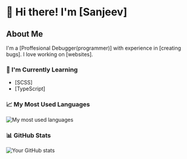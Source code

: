 # 👋 Hi there! I'm [Sanjeev]

## About Me
I'm a [Proffesional Debugger(programmer)] with experience in [creating bugs]. I love working on [websites]. 

### 🌱 I'm Currently Learning
- [SCSS]
- [TypeScript]

### 📈 My Most Used Languages
![My most used languages](https://github-readme-stats.vercel.app/api/top-langs/?username=SanjeevSceipt&layout=compact)

### 📊 GitHub Stats
![Your GitHub stats](https://github-readme-stats.vercel.app/api?username=SanjeevScript&show_icons=true&hide_title=true)


